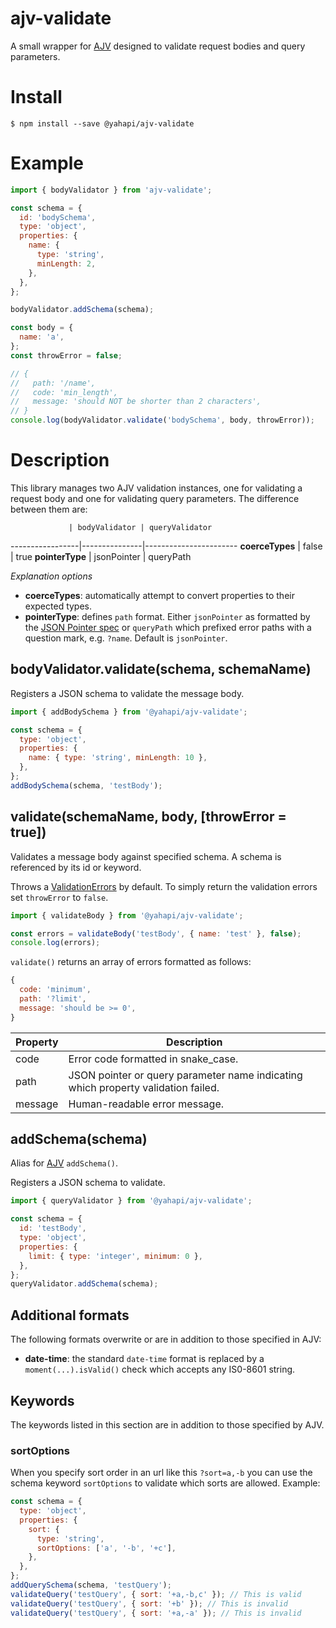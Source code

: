 # ajv-validate

A small wrapper for [AJV](https://github.com/epoberezkin/ajv) designed to validate request bodies and query parameters.

# Install

```
$ npm install --save @yahapi/ajv-validate
```

# Example

```js
import { bodyValidator } from 'ajv-validate';

const schema = {
  id: 'bodySchema',
  type: 'object',
  properties: {
    name: {
      type: 'string',
      minLength: 2,
    },
  },
};

bodyValidator.addSchema(schema);

const body = {
  name: 'a',
};
const throwError = false;

// {
//   path: '/name',
//   code: 'min_length',
//   message: 'should NOT be shorter than 2 characters',
// }
console.log(bodyValidator.validate('bodySchema', body, throwError));
```

# Description

This library manages two AJV validation instances, one for validating a request body and one for validating query parameters. The difference between them are:

                 | bodyValidator | queryValidator
-----------------|---------------|-----------------------
**coerceTypes**  | false         | true
**pointerType**  | jsonPointer   | queryPath

*Explanation options*

- **coerceTypes**: automatically attempt to convert properties to their expected types.
- **pointerType**: defines `path` format. Either `jsonPointer` as formatted by the [JSON Pointer spec](https://tools.ietf.org/html/rfc6901) or `queryPath` which prefixed error paths with a question mark, e.g. `?name`. Default is `jsonPointer`.

## bodyValidator.validate(schema, schemaName)

Registers a JSON schema to validate the message body.

```js
import { addBodySchema } from '@yahapi/ajv-validate';

const schema = {
  type: 'object',
  properties: {
    name: { type: 'string', minLength: 10 },
  },
};
addBodySchema(schema, 'testBody');

```

## validate(schemaName, body, [throwError = true])

Validates a message body against specified schema. A schema is referenced by its id or keyword.

Throws a [ValidationErrors](https://github.com/yahapi/errors) by default. To simply return the validation errors set `throwError` to `false`.

```js
import { validateBody } from '@yahapi/ajv-validate';

const errors = validateBody('testBody', { name: 'test' }, false);
console.log(errors);
```

`validate()` returns an array of errors formatted as follows:

```js
{
  code: 'minimum',
  path: '?limit',
  message: 'should be >= 0',
}
```

Property | Description
---------|------------------------
code     | Error code formatted in snake_case.
path     | JSON pointer or query parameter name indicating which property validation failed.
message  | Human-readable error message.

## addSchema(schema)

Alias for [AJV](https://github.com/epoberezkin/ajv) `addSchema()`.

Registers a JSON schema to validate.

```js
import { queryValidator } from '@yahapi/ajv-validate';

const schema = {
  id: 'testBody',
  type: 'object',
  properties: {
    limit: { type: 'integer', minimum: 0 },
  },
};
queryValidator.addSchema(schema);
```

## Additional formats

The following formats overwrite or are in addition to those specified in AJV:

- **date-time**: the standard `date-time` format is replaced by a `moment(...).isValid()` check which accepts any IS0-8601 string.

## Keywords

The keywords listed in this section are in addition to those specified by AJV.

### sortOptions

When you specify sort order in an url like this `?sort=a,-b` you can use the schema keyword `sortOptions` to validate which sorts are allowed. Example:

```js
const schema = {
  type: 'object',
  properties: {
    sort: {
      type: 'string',
      sortOptions: ['a', '-b', '+c'],
    },
  },
};
addQuerySchema(schema, 'testQuery');
validateQuery('testQuery', { sort: '+a,-b,c' }); // This is valid
validateQuery('testQuery', { sort: '+b' }); // This is invalid
validateQuery('testQuery', { sort: '+a,-a' }); // This is invalid
```
